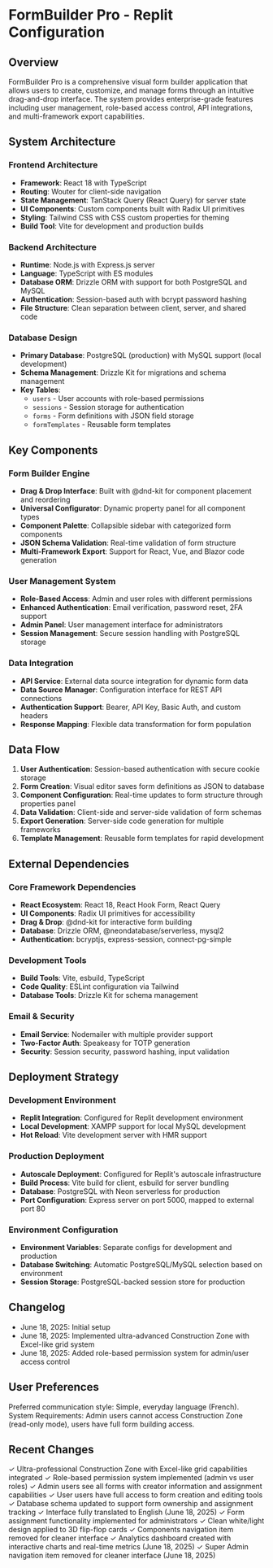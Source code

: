# FormBuilder Pro - Replit Configuration

## Overview

FormBuilder Pro is a comprehensive visual form builder application that allows users to create, customize, and manage forms through an intuitive drag-and-drop interface. The system provides enterprise-grade features including user management, role-based access control, API integrations, and multi-framework export capabilities.

## System Architecture

### Frontend Architecture
- **Framework**: React 18 with TypeScript
- **Routing**: Wouter for client-side navigation
- **State Management**: TanStack Query (React Query) for server state
- **UI Components**: Custom components built with Radix UI primitives
- **Styling**: Tailwind CSS with CSS custom properties for theming
- **Build Tool**: Vite for development and production builds

### Backend Architecture
- **Runtime**: Node.js with Express.js server
- **Language**: TypeScript with ES modules
- **Database ORM**: Drizzle ORM with support for both PostgreSQL and MySQL
- **Authentication**: Session-based auth with bcrypt password hashing
- **File Structure**: Clean separation between client, server, and shared code

### Database Design
- **Primary Database**: PostgreSQL (production) with MySQL support (local development)
- **Schema Management**: Drizzle Kit for migrations and schema management
- **Key Tables**:
  - `users` - User accounts with role-based permissions
  - `sessions` - Session storage for authentication
  - `forms` - Form definitions with JSON field storage
  - `formTemplates` - Reusable form templates

## Key Components

### Form Builder Engine
- **Drag & Drop Interface**: Built with @dnd-kit for component placement and reordering
- **Universal Configurator**: Dynamic property panel for all component types
- **Component Palette**: Collapsible sidebar with categorized form components
- **JSON Schema Validation**: Real-time validation of form structure
- **Multi-Framework Export**: Support for React, Vue, and Blazor code generation

### User Management System
- **Role-Based Access**: Admin and user roles with different permissions
- **Enhanced Authentication**: Email verification, password reset, 2FA support
- **Admin Panel**: User management interface for administrators
- **Session Management**: Secure session handling with PostgreSQL storage

### Data Integration
- **API Service**: External data source integration for dynamic form data
- **Data Source Manager**: Configuration interface for REST API connections
- **Authentication Support**: Bearer, API Key, Basic Auth, and custom headers
- **Response Mapping**: Flexible data transformation for form population

## Data Flow

1. **User Authentication**: Session-based authentication with secure cookie storage
2. **Form Creation**: Visual editor saves form definitions as JSON to database
3. **Component Configuration**: Real-time updates to form structure through properties panel
4. **Data Validation**: Client-side and server-side validation of form schemas
5. **Export Generation**: Server-side code generation for multiple frameworks
6. **Template Management**: Reusable form templates for rapid development

## External Dependencies

### Core Framework Dependencies
- **React Ecosystem**: React 18, React Hook Form, React Query
- **UI Components**: Radix UI primitives for accessibility
- **Drag & Drop**: @dnd-kit for interactive form building
- **Database**: Drizzle ORM, @neondatabase/serverless, mysql2
- **Authentication**: bcryptjs, express-session, connect-pg-simple

### Development Tools
- **Build Tools**: Vite, esbuild, TypeScript
- **Code Quality**: ESLint configuration via Tailwind
- **Database Tools**: Drizzle Kit for schema management

### Email & Security
- **Email Service**: Nodemailer with multiple provider support
- **Two-Factor Auth**: Speakeasy for TOTP generation
- **Security**: Session security, password hashing, input validation

## Deployment Strategy

### Development Environment
- **Replit Integration**: Configured for Replit development environment
- **Local Development**: XAMPP support for local MySQL development
- **Hot Reload**: Vite development server with HMR support

### Production Deployment
- **Autoscale Deployment**: Configured for Replit's autoscale infrastructure
- **Build Process**: Vite build for client, esbuild for server bundling
- **Database**: PostgreSQL with Neon serverless for production
- **Port Configuration**: Express server on port 5000, mapped to external port 80

### Environment Configuration
- **Environment Variables**: Separate configs for development and production
- **Database Switching**: Automatic PostgreSQL/MySQL selection based on environment
- **Session Storage**: PostgreSQL-backed session store for production

## Changelog
- June 18, 2025: Initial setup
- June 18, 2025: Implemented ultra-advanced Construction Zone with Excel-like grid system
- June 18, 2025: Added role-based permission system for admin/user access control

## User Preferences

Preferred communication style: Simple, everyday language (French).
System Requirements: Admin users cannot access Construction Zone (read-only mode), users have full form building access.

## Recent Changes

✓ Ultra-professional Construction Zone with Excel-like grid capabilities integrated
✓ Role-based permission system implemented (admin vs user roles)
✓ Admin users see all forms with creator information and assignment capabilities
✓ User users have full access to form creation and editing tools
✓ Database schema updated to support form ownership and assignment tracking
✓ Interface fully translated to English (June 18, 2025)
✓ Form assignment functionality implemented for administrators
✓ Clean white/light design applied to 3D flip-flop cards
✓ Components navigation item removed for cleaner interface
✓ Analytics dashboard created with interactive charts and real-time metrics (June 18, 2025)
✓ Super Admin navigation item removed for cleaner interface (June 18, 2025)